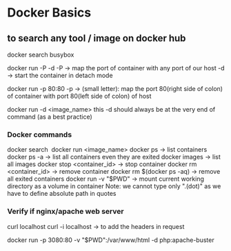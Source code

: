# Docker Basics

## to search any tool / image on docker hub
docker search busybox

docker run -P -d
-P -> map the port of container with any port of our host
-d -> start the container in detach mode

docker run -p 80:80
-p -> (small letter): map the port 80(right side of colon) of container with port 80(left side of colon) of host

docker run -d <image_name>
this -d should always be at the very end of command (as a best practice)

### Docker commands
docker search <image>
docker run <image_name>
docker ps -> list containers
docker ps -a -> list all containers even they are exited
docker images -> list all images
docker stop <container_id> -> stop container
docker rm <container_id> -> remove container
docker rm $(docker ps -aq) -> remove all exited containers
docker run -v "$PWD" -> mount current working directory as a volume in container
Note: we cannot type only ".(dot)" as we have to define absolute path in quotes



### Verify if nginx/apache web server
curl localhost
curl -i localhost -> to add the headers in request

docker run -p 3080:80 -v "$PWD":/var/www/html -d php:apache-buster